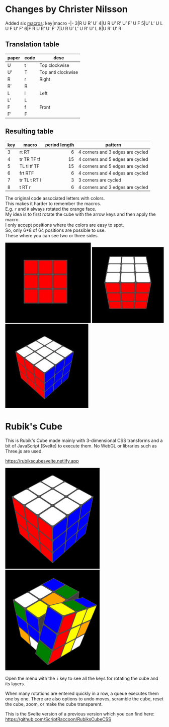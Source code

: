 # Changes by Christer Nilsson

Added six [macros](https://www.geeksforgeeks.org/algorithm-to-solve-rubiks-cube/):
key|macro
-|-
3|R U R’ U’
4|U R U’ R’ U’ F’ U F
5|U’ L’ U L U F U’ F’
6|F R U R’ U’ F’ 
7|U R U’ L’ U R’ U’ L
8|U R’ U’ R

## Translation table
paper|code|desc
-|-|-
U|t|Top clockwise
U’|T|Top anti clockwise
R|r|Right
R’|R|
L|l|Left
L’|L|
F|f|Front
F’|F|

## Resulting table
key|macro|period length|pattern
-|-|-:|-
3| rt RT       | 6|4 corners and 3 edges are cycled
4| tr TR TF tf |15|4 corners and 5 edges are cycled
5| TL tl tf TF |15|4 corners and 5 edges are cycled
6| frt RTF     | 6|4 corners and 4 edges are cycled
7| tr TL t RT l| 3|3 corners are cycled
8| t RT r      | 6|4 corners and 3 edges are cycled

The original code associated letters with colors.  
This makes it harder to remember the macros.  
E.g. `r` and `R` always rotated the orange face.  
My idea is to first rotate the cube with the arrow keys and then apply the macro.  
I only accept positions where the colors are easy to spot.  
So, only 6*8 of 64 positions are possible to use.  
These where you can see two or three sides.  

![](1.JPG)
![](2.JPG)
![](3.JPG)

# Rubik's Cube

This is Rubik's Cube made mainly with 3-dimensional CSS transforms and a bit of JavaScript (Svelte) to execute them. No WebGL or libraries such as Three.js are used.

https://rubikscubesvelte.netlify.app

<img src="./public/img/cube-sample.png" alt="Screenshot" width="300"/>
<img src="./public/img/cube-sample2.png" alt="Screenshot" width="300"/>
  
Open the menu with the `i` key to see all the keys for rotating the cube and its layers.

When many rotations are entered quickly in a row, a queue executes them one by one. There are also options to undo moves, scramble the cube, reset the cube, zoom, or make the cube transparent.

This is the Svelte version of a previous version which you can find here: https://github.com/ScriptRaccoon/RubiksCubeCSS
